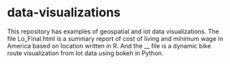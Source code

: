 # data-visualizations
This repository has examples of geospatial and iot data visualizations.
The file Lo_Final.html is a summary report of cost of living and minimum wage in America based on location written in R. And the __ file is a dynamic bike route visualization from Iot data using bokeh in Python. 
